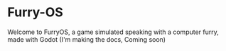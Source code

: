 # Furry-OS
Welcome to FurryOS, a game simulated speaking with a computer furry, made with Godot 
(I'm making the docs, Coming soon)

